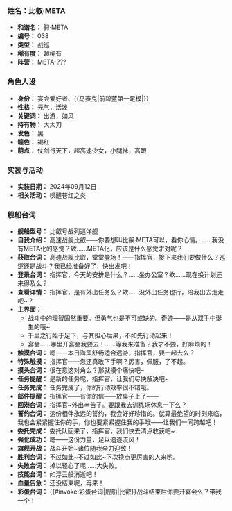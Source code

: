 ### 姓名：比叡·META
* **和谐名：** 鲟·META
* **编号：** 038
* **类型：** 战巡
* **稀有度：** 超稀有
* **阵营：** META-???


### 角色人设
* **身份：** 宴会爱好者、{{马赛克|前碧蓝第一足模|}}
* **性格：** 元气，活泼
* **关键词：** 出游，如风
* **持有物：** 大太刀
* **发色：** 黑
* **瞳色：** 褐红
* **萌点：** 仗剑行天下，超高速少女，小腿袜，高跟


### 实装与活动
* **实装日期：** 2024年09月12日
* **相关活动：** 唤醒苍红之炎


### 舰船台词
* **舰船型号：** 比叡号战列巡洋舰
* **自我介绍：** 高速战舰比叡——你要想叫比叡·META可以，看你心情。……我没有META化的感觉？欸……META化，应该是什么感觉才对呢？
* **获取台词：** 高速战舰比叡，堂堂登场！——指挥官，接下来我们要做什么？巡逻还是战斗？我已经准备好了，快出发吧！
* **登录台词：** 指挥官，今天的安排是什么？……坐办公室？欸……现在换计划还来得及么？
* **查看详情：** 指挥官，是有外出任务么？欸……没外出任务也行，陪我出去走走吧~？
* **主界面：**
  * 战斗中的理智固然重要。但勇气也是不可或缺的。奇迹——是从双手中诞生的哦~
  * 千里之行始于足下，与其担心后果，不如先行动起来！
  * 宴会……哪里开宴会我要去！……等我来准备？我才不要，好麻烦的！
* **触摸台词：** 嗯——本日海风舒畅适合远游，指挥官，要一起去么？
* **特殊触摸：** 指挥官——您还真敢下手啊？厉害，佩服，了不起。
* **摸头台词：** 很在意这对角么？那就摸个痛快吧~
* **任务提醒：** 是新的任务呢，指挥官，让我们尽快解决吧~
* **任务完成：** 任务完成了，你的行动效率很不错哦。
* **邮件提醒：** 指挥官——有你的信——放桌子上了——
* **回港台词：** 指挥官~外出辛苦了。要跟我去训练场休息一下么？
* **誓约台词：** 这份相伴永远的誓约，我会好好珍惜的。就算最绝望的时刻来临，我也会紧紧握住你的手，你也要紧紧握住我的手哦——让我们一同跨越吧！
* **委托完成：** 委托队回来了，指挥官，我们快去清点收获吧~
* **强化成功：** 嗯——这份力量，足以追逐流风！
* **旗舰开战：** 战斗开始~诸位随我全力迎敌！
* **胜利台词：** 不过如此~不过如此~下次换点更厉害的人来哟。
* **失败台词：** 掉以轻心了呢……大失败。
* **技能台词：** 如浮云般消逝吧！
* **血量告急：** 还没结束呢，再来！
* **彩蛋台词：** {{#invoke:彩蛋台词|舰船|比叡}}战斗结束后你要开宴会么？带我一个！
